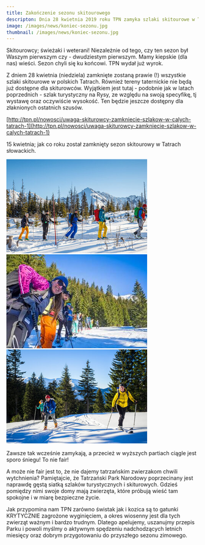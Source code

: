 ```yaml
---
title: Zakończenie sezonu skitourowego
descripton: Dnia 28 kwietnia 2019 roku TPN zamyka szlaki skitourowe w Tatrach Polskich. Na Słowacji sezon zakończył się 15 kwietnia.
image: /images/news/koniec-sezonu.jpg
thumbnail: /images/news/koniec-sezonu.jpg
---
```

Skitourowcy; świeżaki i weterani!
Niezależnie od tego, czy ten sezon był Waszym pierwszym czy - dwudziestym pierwszym. Mamy kiepskie (dla nas) wieści. Sezon chyli się ku końcowi. TPN wydał już wyrok.

Z dniem 28 kwietnia (niedziela) zamknięte zostaną prawie (!) wszystkie szlaki skitourowe w polskich Tatrach. Również tereny taternickie nie będą już dostępne dla skiturowców.
Wyjątkiem jest tutaj - podobnie jak w latach poprzednich - szlak turystyczny na Rysy, ze względu na swoją specyfikę, tj wystawę oraz oczywiście wysokość. Ten będzie jeszcze dostępny dla złaknionych ostatnich szusów.

[http://tpn.pl/nowosci/uwaga-skiturowcy-zamkniecie-szlakow-w-calych-tatrach-1](http://tpn.pl/nowosci/uwaga-skiturowcy-zamkniecie-szlakow-w-calych-tatrach-1)

15 kwietnia; jak co roku został zamknięty sezon skitourowy w Tatrach słowackich.

<span class="image modal gallery">
  <a href="/images/galleries/koniec-sezonu/2.jpg" title=""><img src="/images/galleries/koniec-sezonu/2.jpg.thumb.jpg" alt="" /></a>
  <a href="/images/galleries/koniec-sezonu/galeria10.jpg" title=""><img src="/images/galleries/koniec-sezonu/galeria10.jpg.thumb.jpg" alt="" /></a>
  <a href="/images/galleries/koniec-sezonu/galeria8.jpg" title=""><img src="/images/galleries/koniec-sezonu/galeria8.jpg.thumb.jpg" alt="" /></a>
</span>


Zawsze tak wcześnie zamykają, a przecież w wyższych partiach ciągle jest sporo śniegu! To nie fair!

A może nie fair jest to, że nie dajemy tatrzańskim zwierzakom chwili wytchnienia? Pamiętajcie, że Tatrzański Park Narodowy poprzecinany jest naprawdę gęstą siatką szlaków turystycznych i skiturowych. Gdzieś pomiędzy nimi swoje domy mają zwierzęta, które próbują wieść tam spokojne i w miarę bezpieczne życie.

Jak przypomina nam TPN zarówno świstak jak i kozica są to gatunki KRYTYCZNIE zagrożone wyginięciem, a okres wiosenny jest dla tych zwierząt ważnym i bardzo trudnym. Dlatego apelujemy, uszanujmy przepis Parku i powoli myślmy o aktywnym spędzeniu nadchodzących letnich miesięcy oraz dobrym przygotowaniu do przyszłego sezonu zimowego.



